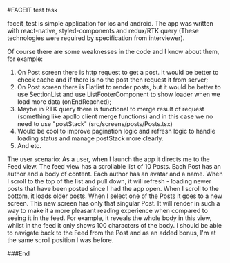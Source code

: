 #FACEIT test task

faceit_test is simple application for ios and android. The app was written with react-native, styled-components and redux/RTK query (These technologies were required by specification from interviewer).

Of course there are some weaknesses in the code and I know about them, for example:

1. On Post screen there is http request to get a post. It would be better to check cache and if there is no the post then request it from server;
2. On Post screen there is Flatlist to render posts, but it would be better to use SectionList and use ListFooterComponent to show loader when we load more data (onEndReached);
3. Maybe in RTK query there is functional to merge result of request (something like apollo client merge functions) and in this case we no need to use "postStack" (src/screens/posts/Posts.tsx)
4. Would be cool to improve pagination logic and refresh logic to handle loading status and manage postStack more clearly.
5. And etc.

The user scenario: 
As a user, when I launch the app it directs me to the Feed view. The feed view has a scrollable list of 10
Posts. Each Post has an author and a body of content. Each author has an avatar and a name.
When I scroll to the top of the list and pull down, it will refresh - loading newer posts that have been
posted since I had the app open.
When I scroll to the bottom, it loads older posts.
When I select one of the Posts it goes to a new screen. This new screen has only that singular Post.
It will render in such a way to make it a more pleasant reading experience when compared to seeing it in
the feed. For example, it reveals the whole body in this view, whilst in the feed it only shows 100
characters of the body.
I should be able to navigate back to the Feed from the Post and as an added bonus, I&#39;m at the same
scroll position I was before.

###End

